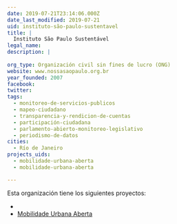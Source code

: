```yaml
---
date: 2019-07-21T23:14:06.000Z
date_last_modified: 2019-07-21
uid: instituto-são-paulo-sustentavel
title: |
  Instituto São Paulo Sustentável
legal_name: 
description: |
  
org_type: Organización civil sin fines de lucro (ONG)
website: www.nossasaopaulo.org.br
year_founded: 2007
facebook: 
twitter: 
tags:
  - monitoreo-de-servicios-publicos
  - mapeo-ciudadano
  - transparencia-y-rendicion-de-cuentas
  - participación-ciudadana
  - parlamento-abierto-monitoreo-legislativo
  - periodismo-de-datos
cities: 
  - Río de Janeiro
projects_uids:
  - mobilidade-urbana-aberta
  - mobilidade-urbana-aberta

---
```


Esta organización tiene los siguientes proyectos:

- [](/proyectos/mobilidade-urbana-aberta)
- [Mobilidade Urbana Aberta](/proyectos/mobilidade-urbana-aberta)
